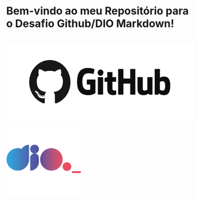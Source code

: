 # Bem-vindo ao meu Repositório para o Desafio Github/DIO Markdown!

<h1> <img src="image-4.png" alt="GitHub" width="500px" height="200px"> <img src="image-2.png" alt="GitHub" width="200px" height="200px"> </h1>